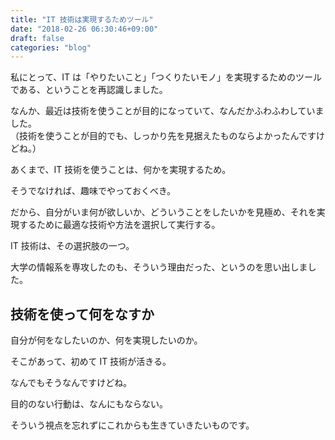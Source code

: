 ```yaml
---
title: "IT 技術は実現するためツール"
date: "2018-02-26 06:30:46+09:00"
draft: false
categories: "blog"
---
```

私にとって、IT は「やりたいこと」「つくりたいモノ」を実現するためのツールである、ということを再認識しました。  

なんか、最近は技術を使うことが目的になっていて、なんだかふわふわしていました。  
（技術を使うことが目的でも、しっかり先を見据えたものならよかったんですけどね。）  

あくまで、IT 技術を使うことは、何かを実現するため。  

そうでなければ、趣味でやっておくべき。  

だから、自分がいま何が欲しいか、どういうことをしたいかを見極め、それを実現するために最適な技術や方法を選択して実行する。  

IT 技術は、その選択肢の一つ。  

大学の情報系を専攻したのも、そういう理由だった、というのを思い出しました。  

## 技術を使って何をなすか

自分が何をなしたいのか、何を実現したいのか。  

そこがあって、初めて IT 技術が活きる。  

なんでもそうなんですけどね。  

目的のない行動は、なんにもならない。  

そういう視点を忘れずにこれからも生きていきたいものです。  
